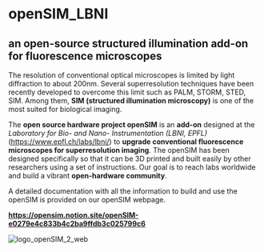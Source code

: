 # openSIM_LBNI

## an open-source structured illumination add-on for fluorescence microscopes

The resolution of conventional optical microscopes is limited by light diffraction to about 200nm. Several superresolution techniques have been recently developed to overcome this limit such as PALM, STORM, STED, SIM. Among them, **SIM (structured illumination microscopy)** is one of the most suited for biological imaging.

The **open source hardware project openSIM** is an **add-on** designed at the *Laboratory for Bio- and Nano- Instrumentation (LBNI, EPFL)* (https://www.epfl.ch/labs/lbni/) to **upgrade conventional fluorescence microscopes for superresolution imaging**. The openSIM has been designed specifically so that it can be 3D printed and built easily by other researchers using a set of instructions. Our goal is to reach labs worldwide and build a vibrant **open-hardware community**.



A detailed documentation with all the information to build and use the openSIM is provided on our openSIM webpage. 

**https://opensim.notion.site/openSIM-e0279e4c833b4c2ba9ffdb3c025799c6**


![logo_openSIM_2_web](https://user-images.githubusercontent.com/86475520/212356701-c132e995-8311-4163-8fa1-5fb2befc1db8.jpg)


